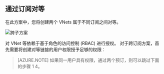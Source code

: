 ## <a name="peering-across-subscriptions"></a>通过订阅对等

在此方案中，您将创建两个 VNets 属于不同订阅之间对等。

![跨子方案](./media/virtual-networks-create-vnetpeering-scenario-crosssub-include/figure01.PNG)

对 VNet 等依赖于基于角色的访问控制 (RBAC) 进行授权。 对于跨订阅方案，首先需要将创建对等链接的用户权限授予足够的权限︰

> [AZURE.NOTE] 如果同一用户具有权限，通过两个预订，则可以跳过下面的步骤 1 4。
